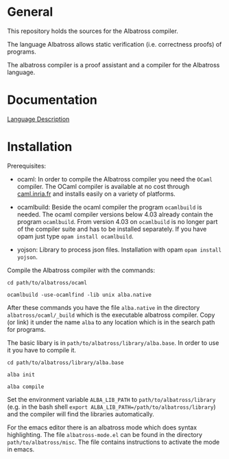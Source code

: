 # General

This repository holds the sources for the Albatross compiler.

The language Albatross allows static verification (i.e. correctness proofs) of
programs.

The albatross compiler is a proof assistant and a compiler for the Albatross
language.


# Documentation

[Language Description](http://www.gitbook.com/book/hbr/alba-lang-description)


# Installation

Prerequisites:

- ocaml: In order to compile the Albatross compiler you need the `OCaml`
  compiler. The OCaml compiler is available at no cost through
  [caml.inria.fr](http://caml.inria.fr) and installs easily on a variety of
  platforms.

- ocamlbuild: Beside the ocaml compiler the program `ocamlbuild` is
  needed. The ocaml compiler versions below 4.03 already contain the program
  `ocamlbuild`. From version 4.03 on `ocamlbuild` is no longer part of the
  compiler suite and has to be installed separately. If you have opam just
  type `opam install ocamlbuild`.

- yojson: Library to process json files. Installation with opam `opam install
  yojson`.


Compile the Albatross compiler with the commands:

    cd path/to/albatross/ocaml

    ocamlbuild -use-ocamlfind -lib unix alba.native


After these commands you have the file `alba.native` in the directory
`albatross/ocaml/_build` which is the executable albatross compiler. Copy (or
link) it under the name `alba` to any location which is in the search path for
programs.

The basic libary is in `path/to/albatross/library/alba.base`. In order to use
it you have to compile it.

    cd path/to/albatross/library/alba.base

    alba init

    alba compile

Set the environment variable `ALBA_LIB_PATH` to `path/to/albatross/library`
(e.g. in the bash shell `export ALBA_LIB_PATH=/path/to/albatross/library`)
and the compiler will find the libraries automatically.

For the emacs editor there is an albatross mode which does syntax
highlighting. The file `albatross-mode.el` can be found in the directory
`path/to/albatross/misc`. The file contains instructions to activate the mode
in emacs.






<!---
Local Variables:
mode: outline
coding: iso-latin-1
outline-regexp: "#+"
End:
-->
